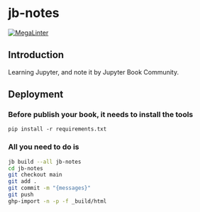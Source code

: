 # jb-notes

[![MegaLinter](https://github.com/mtngtnsh/jb-notes/workflows/MegaLinter/badge.svg?branch=main)](https://github.com/mtngtnsh/jb-notes/actions?query=workflow%3AMegaLinter+branch%3Amain)

## Introduction

Learning Jupyter, and note it by Jupyter Book Community.

## Deployment

### Before publish your book, it needs to install the tools

```pip
pip install -r requirements.txt
```

### All you need to do is

```sh
jb build --all jb-notes
cd jb-notes
git checkout main
git add .
git commit -m "{messages}"
git push
ghp-import -n -p -f _build/html
```
